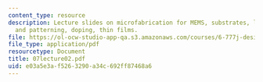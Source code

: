```yaml
---
content_type: resource
description: Lecture slides on microfabrication for MEMS, substrates, lithography
  and patterning, doping, thin films.
file: https://ol-ocw-studio-app-qa.s3.amazonaws.com/courses/6-777j-design-and-fabrication-of-microelectromechanical-devices-spring-2007/e03a5e3af5263290a34c692ff87468a6_07lecture02.pdf
file_type: application/pdf
resourcetype: Document
title: 07lecture02.pdf
uid: e03a5e3a-f526-3290-a34c-692ff87468a6
---
```

